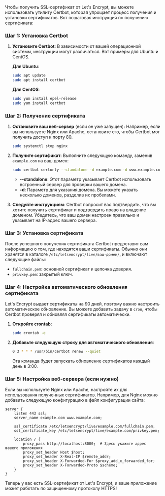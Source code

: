 Чтобы получить SSL-сертификат от Let's Encrypt, вы можете использовать утилиту Certbot, которая упрощает процесс получения и установки сертификатов. Вот пошаговая инструкция по получению сертификата:

### Шаг 1: Установка Certbot

1. **Установите Certbot**:
   В зависимости от вашей операционной системы, инструкции могут различаться. Вот примеры для Ubuntu и CentOS.

   **Для Ubuntu**:
   ```bash
   sudo apt update
   sudo apt install certbot
   ```

   **Для CentOS**:
   ```bash
   sudo yum install epel-release
   sudo yum install certbot
   ```

### Шаг 2: Получение сертификата

1. **Остановите ваш веб-сервер** (если он уже запущен):
   Например, если вы используете Nginx или Apache, остановите его, чтобы Certbot мог получить доступ к порту 80.

   ```bash
   sudo systemctl stop nginx
   ```

2. **Получите сертификат**:
   Выполните следующую команду, заменив `example.com` на ваш домен:

   ```bash
   sudo certbot certonly --standalone -d example.com -d www.example.com
   ```

   - **--standalone**: Этот параметр указывает Certbot использовать встроенный сервер для проверки вашего домена.
   - **-d**: Параметр для указания домена. Вы можете указать несколько доменов, разделив их пробелами.

3. **Следуйте инструкциям**:
   Certbot попросит вас подтвердить, что вы хотите получить сертификат и подтвердить право на владение доменом. Убедитесь, что ваш домен настроен правильно и указывает на IP-адрес вашего сервера.

### Шаг 3: Установка сертификата

После успешного получения сертификата Certbot предоставит вам информацию о том, где находятся ваши сертификаты. Обычно они хранятся в каталоге `/etc/letsencrypt/live/ваш-домен/`, и включают следующие файлы:
- `fullchain.pem`: основной сертификат и цепочка доверия.
- `privkey.pem`: закрытый ключ.

### Шаг 4: Настройка автоматического обновления сертификата

Let's Encrypt выдает сертификаты на 90 дней, поэтому важно настроить автоматическое обновление. Вы можете добавить задачу в `cron`, чтобы Certbot проверял и обновлял сертификаты автоматически.

1. **Откройте crontab**:
   ```bash
   sudo crontab -e
   ```

2. **Добавьте следующую строку для автоматического обновления**:
   ```bash
   0 3 * * * /usr/bin/certbot renew --quiet
   ```
   Эта команда будет запускать обновление сертификатов каждый день в 3:00.

### Шаг 5: Настройка веб-сервера (если нужно)

Если вы используете Nginx или Apache, настройте их для использования полученных сертификатов. Например, для Nginx можно добавить следующую конфигурацию в файл конфигурации сайта:

```nginx
server {
    listen 443 ssl;
    server_name example.com www.example.com;

    ssl_certificate /etc/letsencrypt/live/example.com/fullchain.pem;
    ssl_certificate_key /etc/letsencrypt/live/example.com/privkey.pem;

    location / {
        proxy_pass http://localhost:8000;  # Здесь укажите адрес вашего приложения
        proxy_set_header Host $host;
        proxy_set_header X-Real-IP $remote_addr;
        proxy_set_header X-Forwarded-For $proxy_add_x_forwarded_for;
        proxy_set_header X-Forwarded-Proto $scheme;
    }
}
```

Теперь у вас есть SSL-сертификат от Let's Encrypt, и ваше приложение может работать по защищенному протоколу HTTPS!